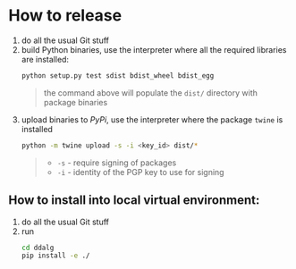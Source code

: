 # How to release

1. do all the usual Git stuff
2. build Python binaries, use the interpreter where all the required libraries are installed:
    ```bash
    python setup.py test sdist bdist_wheel bdist_egg
    ```
    > the command above will populate the `dist/` directory with package binaries
3. upload binaries to *PyPi*, use the interpreter where the package `twine` is installed
    ```bash
    python -m twine upload -s -i <key_id> dist/*
    ```
    > - `-s` - require signing of packages
    > - `-i` - identity of the PGP key to use for signing

## How to install into local virtual environment:

1. do all the usual Git stuff
2. run 
    ```bash
    cd ddalg
    pip install -e ./
    ```
